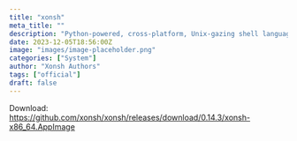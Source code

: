 ```yaml
---
title: "xonsh"
meta_title: ""
description: "Python-powered, cross-platform, Unix-gazing shell language and command prompt."
date: 2023-12-05T18:56:00Z
image: "images/image-placeholder.png"
categories: ["System"]
author: "Xonsh Authors"
tags: ["official"]
draft: false
---
```


Download: https://github.com/xonsh/xonsh/releases/download/0.14.3/xonsh-x86_64.AppImage
